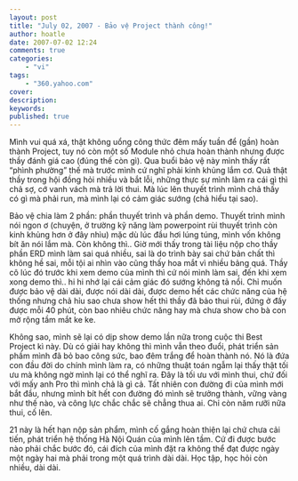 ```yaml
---
layout: post
title: "July 02, 2007 - Bảo vệ Project thành công!"
author: hoatle
date: 2007-07-02 12:24
comments: true
categories:
    - "vi"
tags:
    - "360.yahoo.com"
cover:
description:
keywords:
published: true
---
```


Mình vui quá xá, thật không uổng công thức đêm mấy tuần để (gần) hoàn thành Project, tuy nó còn một
số Module nhỏ chưa hoàn thành nhưng được thầy đánh giá cao (đúng thế còn gì). Qua buổi bảo vệ này
mình thấy rất “phình phường” thế mà trước mình cứ nghĩ phải kinh khủng lắm cơ. Quả thật thầy trong
hội đồng hỏi nhiều và bắt lỗi, những thực sự mình làm ra cái gì thì chả sợ, cớ vanh vách mà trả lời
thui. Mà lúc lên thuyết trình mình chả thấy có gì mà phải run, mà mình lại có cảm giác sướng (chả
hiểu tại sao).

<!-- more -->

Bảo vệ chia làm 2 phần: phần thuyết trình và phần demo. Thuyết trình mình nói ngon ơ (chuyện, ở
trường kỹ năng làm powerpoint rùi thuyết trình còn kinh khủng hơn ở đây nhìu) mặc dù lúc đầu hơi
lúng túng, mình vốn không bít ăn nói lắm mà. Còn không thì.. Giờ mới thấy trong tài liệu nộp cho
thầy phần ERD mình làm sai quá nhiều, sai là do trình bày sai chứ bản chất thì không hề sai, mỗi
tội ai nhìn vào cũng thấy hoa mắt vì nhiều bảng quá. Thầy cô lúc đó trước khi xem demo của mình thì
cứ nói mình làm sai, đến khi xem xong demo thì.. hi hi nhớ lại cái cảm giác đó sướng không tả nổi.
Chỉ muốn được bảo vệ dài dài, được nói dài dài, được demo hết các chức năng của hệ thống nhưng chả
hỉu sao chưa show hết thì thầy đã bảo thui rùi, đứng ở đấy được mỗi 40 phút, còn bao nhiêu chức năng
hay mà chưa show cho bà con mở rộng tầm mắt ke ke.

Không sao, mình sẽ lại có dịp show demo lần nữa trong cuộc thi Best Project kì này. Dù có giải hay
không thì mình vẫn theo đuổi, phát triển sản phầm mình đã bỏ bao công sức, bao đêm trắng để hoàn
thành nó. Nó là đứa con đầu đời do chính mình làm ra, có những thuật toán ngẫm lại thấy thật tối ưu
mà không ngờ mình lại có thể nghĩ ra. Đây là tối ưu với mình thui, chứ đối với mấy anh Pro thì mình
chả là gì cả. Tất nhiên con đường đi của mình mới bắt đầu, nhưng mình bít hết con đường đó mình sẽ
trưởng thành, vững vàng như thế nào, và công lực chắc chắc sẽ chẳng thua ai. Chỉ còn năm rưỡi nữa
thui, cố lên.

21 này là hết hạn nộp sản phẩm, mình cố gắng hoàn thiện lại chứ chưa cải tiến, phát triển hệ thống
Hà Nội Quán của mình lên tầm. Cứ đi được bước nào phải chắc bước đó, cái đích của mình đặt ra không
thể đạt được ngày một ngày hai mà phải trong một quá trình dài dài. Học tập, học hỏi còn nhiều,
dài dài.
